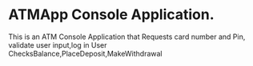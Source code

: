 # ATMApp Console Application.
This is an ATM Console Application that Requests card number and Pin, validate user input,log in User
ChecksBalance,PlaceDeposit,MakeWithdrawal


